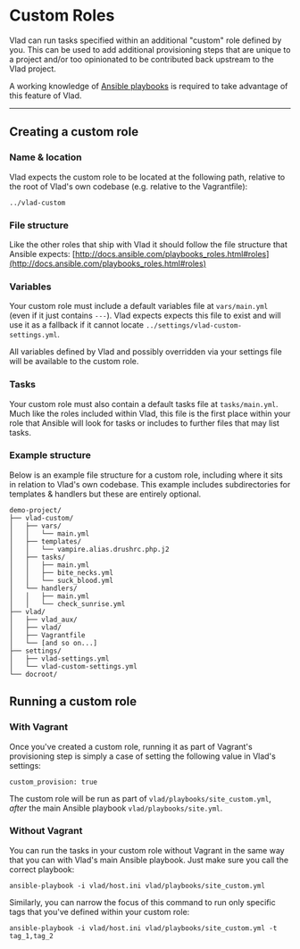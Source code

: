 # Custom Roles

Vlad can run tasks specified within an additional "custom" role defined by you. This can be used to add additional provisioning steps that are unique to a project and/or too opinionated to be contributed back upstream to the Vlad project.

A working knowledge of [Ansible playbooks](http://docs.ansible.com/playbooks.html) is required to take advantage of this feature of Vlad.

----

## Creating a custom role

### Name & location

Vlad expects the custom role to be located at the following path, relative to the root of Vlad's own codebase (e.g. relative to the Vagrantfile):

    ../vlad-custom

### File structure

Like the other roles that ship with Vlad it should follow the file structure that Ansible expects: 
[http://docs.ansible.com/playbooks_roles.html#roles](http://docs.ansible.com/playbooks_roles.html#roles)

### Variables

Your custom role must include a default variables file at `vars/main.yml` (even if it just contains `---`). Vlad expects expects this file to exist and will use it as a fallback if it cannot locate `../settings/vlad-custom-settings.yml`.

All variables defined by Vlad and possibly overridden via your settings file will be available to the custom role.

### Tasks

Your custom role must also contain a default tasks file at `tasks/main.yml`. Much like the roles included within Vlad, this file is the first place within your role that Ansible will look for tasks or includes to further files that may list tasks.

### Example structure

Below is an example file structure for a custom role, including where it sits in relation to Vlad's own codebase. This example includes subdirectories for templates & handlers but these are entirely optional.

```
demo-project/
├── vlad-custom/
│   ├── vars/
│   │   └── main.yml
│   ├── templates/
│   │   └── vampire.alias.drushrc.php.j2
│   ├── tasks/
│   │   ├── main.yml
│   │   ├── bite_necks.yml
│   │   └── suck_blood.yml
│   └── handlers/
│   │   ├── main.yml
│   │   └── check_sunrise.yml
├── vlad/
│   ├── vlad_aux/
│   ├── vlad/
│   ├── Vagrantfile
│   └── [and so on...]
├── settings/
│   ├── vlad-settings.yml
│   └── vlad-custom-settings.yml
└── docroot/
```

## Running a custom role

### With Vagrant

Once you've created a custom role, running it as part of Vagrant's provisioning step is simply a case of setting the following value in Vlad's settings:

    custom_provision: true

The custom role will be run as part of `vlad/playbooks/site_custom.yml`, _after_ the main Ansible playbook `vlad/playbooks/site.yml`.

###  Without Vagrant

You can run the tasks in your custom role without Vagrant in the same way that you can with Vlad's main Ansible playbook. Just make sure you call the correct playbook:

    ansible-playbook -i vlad/host.ini vlad/playbooks/site_custom.yml

Similarly, you can narrow the focus of this command to run only specific tags that you've defined within your custom role:

    ansible-playbook -i vlad/host.ini vlad/playbooks/site_custom.yml -t tag_1,tag_2
